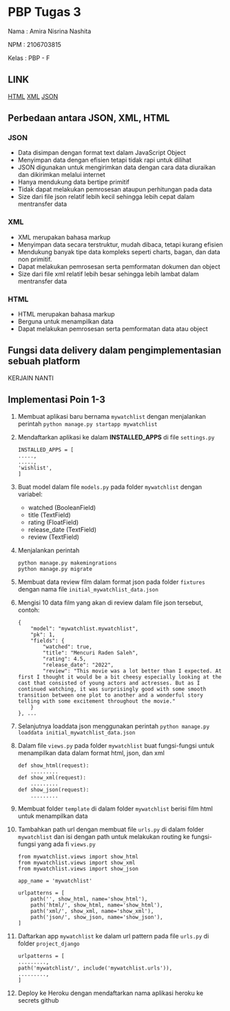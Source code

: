# PBP Tugas 3

Nama : Amira Nisrina Nashita

NPM : 2106703815

Kelas : PBP - F


## LINK

[HTML](http://tugas3-amiransht.herokuapp.com/mywatchlist/html/)
[XML](http://tugas3-amiransht.herokuapp.com/mywatchlist/xml/)
[JSON](http://tugas3-amiransht.herokuapp.com/mywatchlist/json/)

## Perbedaan antara JSON, XML, HTML

### JSON
 - Data disimpan dengan format text dalam JavaScript Object
 - Menyimpan data dengan efisien tetapi tidak rapi untuk dilihat
 - JSON digunakan untuk mengirimkan data dengan cara data diuraikan dan dikirimkan melalui internet
 - Hanya mendukung data bertipe primitif
 - Tidak dapat melakukan pemrosesan ataupun perhitungan pada data
 - Size dari file json relatif lebih kecil sehingga lebih cepat dalam mentransfer data

### XML
- XML merupakan bahasa markup
- Menyimpan data secara terstruktur, mudah dibaca, tetapi kurang efisien
- Mendukung banyak tipe data kompleks seperti charts, bagan, dan data non primitif.
- Dapat melakukan pemrosesan serta pemformatan dokumen dan object
- Size dari file xml relatif lebih besar sehingga lebih lambat dalam mentransfer data

### HTML
- HTML merupakan bahasa markup
- Berguna untuk menampilkan data
- Dapat melakukan pemrosesan serta pemformatan data atau object


## Fungsi data delivery dalam pengimplementasian sebuah platform

KERJAIN NANTI

## Implementasi Poin 1-3

1. Membuat aplikasi baru bernama `mywatchlist` dengan menjalankan perintah
    `python manage.py startapp mywatchlist`

2. Mendaftarkan aplikasi ke dalam **INSTALLED_APPS** di file `settings.py`
    ```shell
    INSTALLED_APPS = [
    .....,
    .....,
    'wishlist',
    ]
    ```

3. Buat model dalam file `models.py` pada folder `mywatchlist` dengan variabel:
    - watched (BooleanField)
    - title (TextField)
    - rating (FloatField)
    - release_date (TextField)
    - review (TextField)

4. Menjalankan perintah
    ```shell
    python manage.py makemingrations
    python manage.py migrate
    ```
5. Membuat data review film dalam format json pada folder `fixtures` dengan nama file `initial_mywatchlist_data.json`

6. Mengisi 10 data film yang akan di review dalam file json tersebut, contoh:
    ```shell
    {
        "model": "mywatchlist.mywatchlist",
        "pk": 1,
        "fields": {
            "watched": true,
            "title": "Mencuri Raden Saleh",
            "rating": 4.5,
            "release_date": "2022",
            "review": "This movie was a lot better than I expected. At first I thought it would be a bit cheesy especially looking at the cast that consisted of young actors and actresses. But as I continued watching, it was surprisingly good with some smooth transition between one plot to another and a wonderful story telling with some excitement throughout the movie."
        }
    }, ...
    ```
7. Selanjutnya loaddata json menggunakan perintah
    `python manage.py loaddata initial_mywatchlist_data.json`

8. Dalam file `views.py` pada folder `mywatchlist` buat fungsi-fungsi untuk menampilkan data dalam format html, json, dan xml
    ```shell
    def show_html(request):
        .........
    def show_xml(request):
        .........
    def show_json(request):
        .........
    ```

9. Membuat folder `template` di dalam folder `mywatchlist` berisi film html untuk menampilkan data

10. Tambahkan path url dengan membuat file `urls.py` di dalam folder `mywatchlist` dan isi dengan path untuk melakukan routing ke fungsi-fungsi yang ada fi `views.py`
    ```shell
    from mywatchlist.views import show_html
    from mywatchlist.views import show_xml 
    from mywatchlist.views import show_json

    app_name = 'mywatchlist'

    urlpatterns = [
        path('', show_html, name='show_html'),
        path('html/', show_html, name='show_html'),
        path('xml/', show_xml, name='show_xml'),
        path('json/', show_json, name='show_json'),
    ]
    ```

11. Daftarkan app `mywatchlist` ke dalam url pattern pada file `urls.py` di folder `project_django`
    ```shell
    urlpatterns = [
    .........,
    path('mywatchlist/', include('mywatchlist.urls')),
    .........,
    ]
    ```

12. Deploy ke Heroku dengan mendaftarkan nama aplikasi heroku ke secrets github


    

